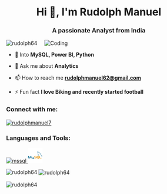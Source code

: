 <h1 align="center">Hi 👋, I'm Rudolph Manuel</h1>
<h3 align="center">A passionate Analyst from India</h3>
<img align="right" alt="Coding" width="400" src="https://camo.githubusercontent.com/c1dcb74cc1c1835b1d716f5051499a2814c683c806b15f04b0eba492863703e9/68747470733a2f2f63646e2e6472696262626c652e636f6d2f75736572732f3733303730332f73637265656e73686f74732f363538313234332f6176656e746f2e676966">

<p align="left"> <img src="https://komarev.com/ghpvc/?username=rudolph64&label=Profile%20views&color=0e75b6&style=flat" alt="rudolph64" /> </p>

- 🌱 Into **MySQL, Power BI, Python**

- 💬 Ask me about **Analytics**

- 📫 How to reach me **rudolphmanuel62@gmail.com**

- ⚡ Fun fact **I love Biking and recently started football**

<h3 align="left">Connect with me:</h3>
<p align="left">
<a href="https://linkedin.com/in/rudolphmanuel7" target="blank"><img align="center" src="https://raw.githubusercontent.com/rahuldkjain/github-profile-readme-generator/master/src/images/icons/Social/linked-in-alt.svg" alt="rudolphmanuel7" height="30" width="40" /></a>
</p>

<h3 align="left">Languages and Tools:</h3>
<p align="left"> <a href="https://www.microsoft.com/en-us/sql-server" target="_blank" rel="noreferrer"> <img src="https://www.svgrepo.com/show/303229/microsoft-sql-server-logo.svg" alt="mssql" width="40" height="40"/> </a> <a href="https://www.mysql.com/" target="_blank" rel="noreferrer"> <img src="https://raw.githubusercontent.com/devicons/devicon/master/icons/mysql/mysql-original-wordmark.svg" alt="mysql" width="40" height="40"/> </a> </p>

<p><img align="left" src="https://github-readme-stats.vercel.app/api/top-langs?username=rudolph64&show_icons=true&locale=en&layout=compact" alt="rudolph64" /></p>

<p>&nbsp;<img align="center" src="https://github-readme-stats.vercel.app/api?username=rudolph64&show_icons=true&locale=en" alt="rudolph64" /></p>

<p><img align="center" src="https://github-readme-streak-stats.herokuapp.com/?user=rudolph64&" alt="rudolph64" /></p>
